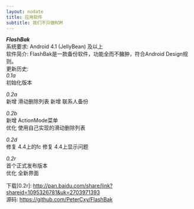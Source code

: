 ```yaml
---
layout: nodate
title: 应用软件
subtitle: 我们不只做ROM
---
```

*__FlashBak__*  
系统要求: Android 4.1 (JellyBean) 及以上  
软件简介: FlashBak是一款备份软件，功能全而不臃肿，符合Android Design规则。  
更新历史:  
*0.1a*  
初始化版本

*0.2a*  
新增 滑动删除列表
新增 联系人备份

*0.2b*  
新增 ActionMode菜单  
优化 使用自己实现的滑动删除列表

*0.2d*  
修复 4.4上的fc
修复 4.4上显示问题

*0.2r*  
首个正式发布版本  
优化 全新界面

下载[0.2r]: <http://pan.baidu.com/share/link?shareid=1095326781&uk=2703971393>  
源码: <https://github.com/PeterCxy/FlashBak>